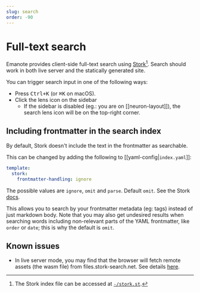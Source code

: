 ```yaml
---
slug: search
order: -90
---
```

# Full-text search

Emanote provides client-side full-text search using [Stork](https://stork-search.net/)[^1]. Search should work in both live server and the statically generated site.

You can trigger search input in one of the following ways:

- Press <kbd>Ctrl+K</kbd> (or <kbd>⌘K</kbd> on macOS).
- Click the lens icon on the sidebar 
  - If the sidebar is disabled (eg.: you are on [[neuron-layout]]), the search lens icon will be on the top-right corner.

## Including frontmatter in the search index

By default, Stork doesn't include the text in the frontmatter as searchable.

This can be changed by adding the following to [[yaml-config|`index.yaml`]]:

```yaml
template:
  stork:
    frontmatter-handling: ignore
```

The possible values are `ignore`, `omit` and `parse`. Default `omit`. See the Stork [docs](https://stork-search.net/docs/config-ref#frontmatter_handling).

This allows you to search by your frontmatter metadata (eg: tags) instead of just markdown body. Note that you may also get undesired results when searching words including non-relevant parts of the YAML frontmatter, like `order` or `date`; this is why the default is `omit`.


## Known issues

- In live server mode, you may find that the browser will fetch remote assets (the wasm file) from files.stork-search.net. See details [here](https://github.com/jameslittle230/stork/issues/317#issuecomment-1258682222).

[^1]: The Stork index file can be accessed at [`-/stork.st`](-/stork.st).
